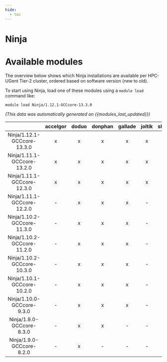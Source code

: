 ```yaml
---
hide:
  - toc
---
```


Ninja
=====

# Available modules


The overview below shows which Ninja installations are available per HPC-UGent Tier-2 cluster, ordered based on software version (new to old).

To start using Ninja, load one of these modules using a `module load` command like:

```shell
module load Ninja/1.12.1-GCCcore-13.3.0
```

*(This data was automatically generated on {{modules_last_updated}})*  

| |accelgor|doduo|donphan|gallade|joltik|shinx|
| :---: | :---: | :---: | :---: | :---: | :---: | :---: |
|Ninja/1.12.1-GCCcore-13.3.0|x|x|x|x|x|x|
|Ninja/1.11.1-GCCcore-13.2.0|x|x|x|x|x|x|
|Ninja/1.11.1-GCCcore-12.3.0|x|x|x|x|x|x|
|Ninja/1.11.1-GCCcore-12.2.0|-|x|x|x|-|x|
|Ninja/1.10.2-GCCcore-11.3.0|-|x|x|x|-|x|
|Ninja/1.10.2-GCCcore-11.2.0|-|x|x|x|-|-|
|Ninja/1.10.2-GCCcore-10.3.0|-|x|x|x|-|-|
|Ninja/1.10.1-GCCcore-10.2.0|-|x|x|x|-|-|
|Ninja/1.10.0-GCCcore-9.3.0|-|x|x|x|-|-|
|Ninja/1.9.0-GCCcore-8.3.0|-|x|x|-|-|-|
|Ninja/1.9.0-GCCcore-8.2.0|-|x|-|-|-|-|
